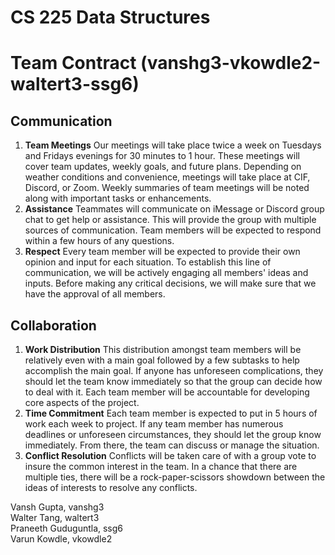 # CS 225 Data Structures

# Team Contract (vanshg3-vkowdle2-waltert3-ssg6)

## Communication
1. **Team Meetings** Our meetings will take place twice a week on Tuesdays and Fridays evenings for 30 minutes to 1 hour. These meetings will cover team updates, weekly goals, and future plans. Depending on weather conditions and convenience, meetings will take place at CIF, Discord, or Zoom. Weekly summaries of team meetings will be noted along with important tasks or enhancements. 
2. **Assistance** Teammates will communicate on iMessage or Discord group chat to get help or assistance. This will provide the group with multiple sources of communication. Team members will be expected to respond within a few hours of any questions.
3. **Respect** Every team member will be expected to provide their own opinion and input for each situation. To establish this line of communication, we will be actively engaging all members' ideas and inputs. Before making any critical decisions, we will make sure that we have the approval of all members.

## Collaboration
1. **Work Distribution** This distribution amongst team members will be relatively even with a main goal followed by a few subtasks to help accomplish the main goal. If anyone has unforeseen complications, they should let the team know immediately so that the group can decide how to deal with it. Each team member will be accountable for developing core aspects of the project.
2. **Time Commitment** Each team member is expected to put in 5 hours of work each week to project. If any team member has numerous deadlines or unforeseen circumstances, they should let the group know immediately. From there, the team can discuss or manage the situation.
3. **Conflict Resolution** Conflicts will be taken care of with a group vote to insure the common interest in the team. In a chance that there are multiple ties, there will be a rock-paper-scissors showdown between the ideas of interests to resolve any conflicts.

Vansh Gupta, vanshg3\
Walter Tang, waltert3\
Praneeth Guduguntla, ssg6\
Varun Kowdle, vkowdle2

